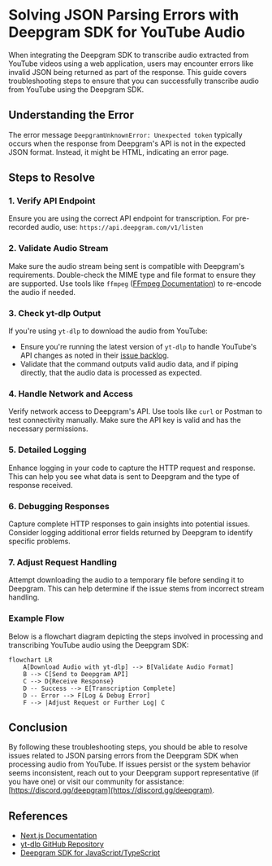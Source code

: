 # Solving JSON Parsing Errors with Deepgram SDK for YouTube Audio

When integrating the Deepgram SDK to transcribe audio extracted from YouTube videos using a web application, users may encounter errors like invalid JSON being returned as part of the response. This guide covers troubleshooting steps to ensure that you can successfully transcribe audio from YouTube using the Deepgram SDK.

## Understanding the Error

The error message `DeepgramUnknownError: Unexpected token` typically occurs when the response from Deepgram's API is not in the expected JSON format. Instead, it might be HTML, indicating an error page.

## Steps to Resolve

### 1. Verify API Endpoint
Ensure you are using the correct API endpoint for transcription. For pre-recorded audio, use:
`https://api.deepgram.com/v1/listen`

### 2. Validate Audio Stream
Make sure the audio stream being sent is compatible with Deepgram's requirements. Double-check the MIME type and file format to ensure they are supported. Use tools like `ffmpeg` ([FFmpeg Documentation](https://ffmpeg.org/documentation.html)) to re-encode the audio if needed.

### 3. Check yt-dlp Output
If you're using `yt-dlp` to download the audio from YouTube:
- Ensure you're running the latest version of `yt-dlp` to handle YouTube's API changes as noted in their [issue backlog](https://github.com/yt-dlp/yt-dlp/issues).
- Validate that the command outputs valid audio data, and if piping directly, that the audio data is processed as expected.

### 4. Handle Network and Access
Verify network access to Deepgram's API. Use tools like `curl` or Postman to test connectivity manually. Make sure the API key is valid and has the necessary permissions.

### 5. Detailed Logging
Enhance logging in your code to capture the HTTP request and response. This can help you see what data is sent to Deepgram and the type of response received.

### 6. Debugging Responses
Capture complete HTTP responses to gain insights into potential issues. Consider logging additional error fields returned by Deepgram to identify specific problems.

### 7. Adjust Request Handling
Attempt downloading the audio to a temporary file before sending it to Deepgram. This can help determine if the issue stems from incorrect stream handling.

### Example Flow
Below is a flowchart diagram depicting the steps involved in processing and transcribing YouTube audio using the Deepgram SDK:

```mermaid
flowchart LR
    A[Download Audio with yt-dlp] --> B[Validate Audio Format]
    B --> C[Send to Deepgram API]
    C --> D{Receive Response}
    D -- Success --> E[Transcription Complete]
    D -- Error --> F[Log & Debug Error]
    F --> |Adjust Request or Further Log| C
```

## Conclusion
By following these troubleshooting steps, you should be able to resolve issues related to JSON parsing errors from the Deepgram SDK when processing audio from YouTube. If issues persist or the system behavior seems inconsistent, reach out to your Deepgram support representative (if you have one) or visit our community for assistance: [https://discord.gg/deepgram](https://discord.gg/deepgram).

## References
- [Next.js Documentation](https://nextjs.org/docs)
- [yt-dlp GitHub Repository](https://github.com/yt-dlp/yt-dlp)
- [Deepgram SDK for JavaScript/TypeScript](https://github.com/deepgram/deepgram-js-sdk)
